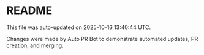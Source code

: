 # README

This file was auto-updated on 2025-10-16 13:40:44 UTC.

Changes were made by Auto PR Bot to demonstrate automated updates, PR creation, and merging.
